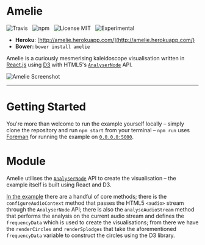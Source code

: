 # Amelie

![Travis](http://img.shields.io/travis/Wildhoney/Amelie.svg?style=flat)
&nbsp;
![npm](http://img.shields.io/npm/v/amelie.svg?style=flat)
&nbsp;
![License MIT](http://img.shields.io/badge/License-MIT-lightgrey.svg?style=flat)
&nbsp;
![Experimental](http://img.shields.io/badge/%20!%20%20-experimental-blue.svg?style=flat)

* **Heroku**: [http://amelie.herokuapp.com/](http://amelie.herokuapp.com/)
* **Bower:** `bower install amelie`

Amelie is a curiously mesmerising kaleidoscope visualisation written in [React.js](http://facebook.github.io/react/) using [D3](http://d3js.org/) with HTML5's [`AnalyserNode`](https://developer.mozilla.org/en-US/docs/Web/API/AnalyserNode) API.

![Amelie Screenshot](http://i.imgur.com/Ycuwn7b.png)

---

# Getting Started

You're more than welcome to run the example yourself locally &ndash; simply clone the repository and run `npm start` from your terminal &ndash; `npm run` uses [Foreman](http://theforeman.org/) for running the example on [`0.0.0.0:5000`](http://127.0.0.1:5000/).

# Module

Amelie utilises the [`AnalyserNode`](https://developer.mozilla.org/en-US/docs/Web/API/AnalyserNode) API to create the visualisation &ndash; the example itself is built using React and D3.

[In the example](https://github.com/Wildhoney/Amelie/blob/master/module/Amelie.jsx) there are a handful of core methods; there is the `configureAudioContext` method that passes the HTML5 `<audio>` stream through the `AnalyserNode` API; there is also the `analyseAudioStream` method that performs the analysis on the current audio stream and defines the `frequencyData` which is used to create the visualisations; from there we have the `renderCircles` and `renderSplodges` that take the aforementioned `frequencyData` variable to construct the circles using the D3 library.